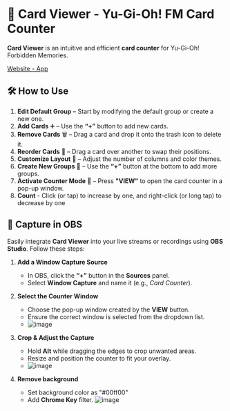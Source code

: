 # 🎴 Card Viewer - Yu-Gi-Oh! FM Card Counter  

**Card Viewer** is an intuitive and efficient **card counter** for Yu-Gi-Oh! Forbidden Memories.  

<a href="https://viewer.lukadevv.com">Website - App</a>

## 🛠️ How to Use  
1. **Edit Default Group** – Start by modifying the default group or create a new one.  
2. **Add Cards** ➕ – Use the **“+”** button to add new cards.  
3. **Remove Cards** 🗑️ – Drag a card and drop it onto the trash icon to delete it.  
4. **Reorder Cards** 🔄 – Drag a card over another to swap their positions.  
5. **Customize Layout** 🎨 – Adjust the number of columns and color themes.  
6. **Create New Groups** 📁 – Use the **“+”** button at the bottom to add more groups.  
7. **Activate Counter Mode** 👀 – Press **"VIEW"** to open the card counter in a pop-up window.
8. **Count** - Click (or tap) to increase by one, and right-click (or long tap) to decrease by one

## 🎥 Capture in OBS  

Easily integrate **Card Viewer** into your live streams or recordings using **OBS Studio**. Follow these steps:  

1. **Add a Window Capture Source**  
   - In OBS, click the **“+”** button in the **Sources** panel.  
   - Select **Window Capture** and name it (e.g., *Card Counter*).  

2. **Select the Counter Window**  
   - Choose the pop-up window created by the **VIEW** button.  
   - Ensure the correct window is selected from the dropdown list.
   - ![image](https://github.com/user-attachments/assets/a7b33494-b636-407b-a7ab-2207233a7d0a)

3. **Crop & Adjust the Capture**  
   - Hold **Alt** while dragging the edges to crop unwanted areas.  
   - Resize and position the counter to fit your overlay.
   - ![image](https://github.com/user-attachments/assets/11d52d92-b172-4897-bf52-e353c250be05)

4. **Remove background**
   - Set background color as "#00ff00"
   - Add **Chrome Key** filter.
![image](https://github.com/user-attachments/assets/1e141100-b1cd-4465-b5c1-ba83f4dc1bdc)
